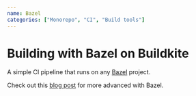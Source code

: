 ```yaml
---
name: Bazel
categories: ["Monorepo", "CI", "Build tools"]
---
```


# Building with Bazel on Buildkite

A simple CI pipeline that runs on any [Bazel](https://bazel.build/) project.

Check out this [blog post](https://buildkite.com/blog/how-bazel-built-its-ci-system-on-top-of-buildkite) for more advanced with Bazel.
